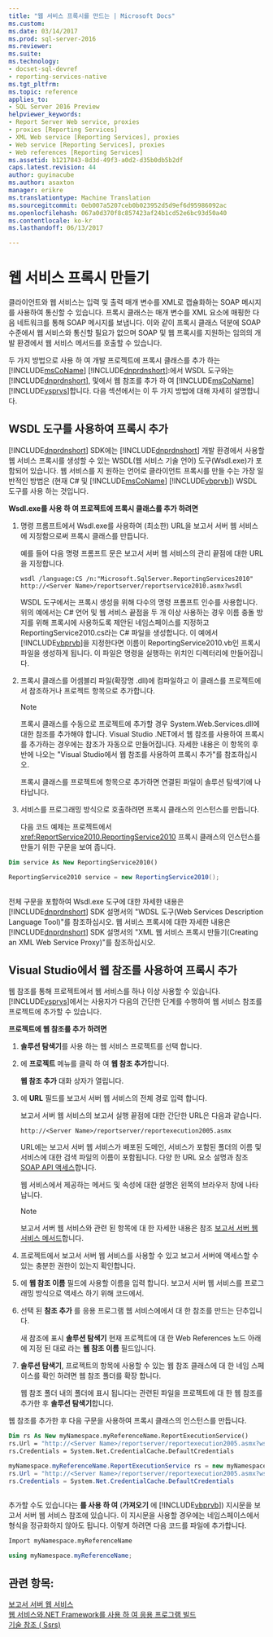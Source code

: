 ```yaml
---
title: "웹 서비스 프록시를 만드는 | Microsoft Docs"
ms.custom: 
ms.date: 03/14/2017
ms.prod: sql-server-2016
ms.reviewer: 
ms.suite: 
ms.technology:
- docset-sql-devref
- reporting-services-native
ms.tgt_pltfrm: 
ms.topic: reference
applies_to:
- SQL Server 2016 Preview
helpviewer_keywords:
- Report Server Web service, proxies
- proxies [Reporting Services]
- XML Web service [Reporting Services], proxies
- Web service [Reporting Services], proxies
- Web references [Reporting Services]
ms.assetid: b1217843-8d3d-49f3-a0d2-d35b0db5b2df
caps.latest.revision: 44
author: guyinacube
ms.author: asaxton
manager: erikre
ms.translationtype: Machine Translation
ms.sourcegitcommit: 0eb007a5207ceb0b023952d5d9ef6d95986092ac
ms.openlocfilehash: 067a0d370f8c857423af24b1cd52e6bc93d50a40
ms.contentlocale: ko-kr
ms.lasthandoff: 06/13/2017

---
```

# <a name="creating-the-web-service-proxy"></a>웹 서비스 프록시 만들기
  클라이언트와 웹 서비스는 입력 및 출력 매개 변수를 XML로 캡슐화하는 SOAP 메시지를 사용하여 통신할 수 있습니다. 프록시 클래스는 매개 변수를 XML 요소에 매핑한 다음 네트워크를 통해 SOAP 메시지를 보냅니다. 이와 같이 프록시 클래스 덕분에 SOAP 수준에서 웹 서비스와 통신할 필요가 없으며 SOAP 및 웹 프록시를 지원하는 임의의 개발 환경에서 웹 서비스 메서드를 호출할 수 있습니다.  
  
 두 가지 방법으로 사용 하 여 개발 프로젝트에 프록시 클래스를 추가 하는 [!INCLUDE[msCoName](../../../includes/msconame-md.md)] [!INCLUDE[dnprdnshort](../../../includes/dnprdnshort-md.md)]:에서 WSDL 도구와는 [!INCLUDE[dnprdnshort](../../../includes/dnprdnshort-md.md)], 및에서 웹 참조를 추가 하 여 [!INCLUDE[msCoName](../../../includes/msconame-md.md)] [!INCLUDE[vsprvs](../../../includes/vsprvs-md.md)]합니다. 다음 섹션에서는 이 두 가지 방법에 대해 자세히 설명합니다.  
  
## <a name="adding-the-proxy-using-the-wsdl-tool"></a>WSDL 도구를 사용하여 프록시 추가  
 [!INCLUDE[dnprdnshort](../../../includes/dnprdnshort-md.md)] SDK에는 [!INCLUDE[dnprdnshort](../../../includes/dnprdnshort-md.md)] 개발 환경에서 사용할 웹 서비스 프록시를 생성할 수 있는 WSDL(웹 서비스 기술 언어) 도구(Wsdl.exe)가 포함되어 있습니다. 웹 서비스를 지 원하는 언어로 클라이언트 프록시를 만들 수는 가장 일반적인 방법은 (현재 C# 및 [!INCLUDE[msCoName](../../../includes/msconame-md.md)] [!INCLUDE[vbprvb](../../../includes/vbprvb-md.md)]) WSDL 도구를 사용 하는 것입니다.  
  
 **Wsdl.exe를 사용 하 여 프로젝트에 프록시 클래스를 추가 하려면**  
  
1.  명령 프롬프트에서 Wsdl.exe를 사용하여 (최소한) URL을 보고서 서버 웹 서비스에 지정함으로써 프록시 클래스를 만듭니다.  
  
     예를 들어 다음 명령 프롬프트 문은 보고서 서버 웹 서비스의 관리 끝점에 대한 URL을 지정합니다.  
  
    ```  
    wsdl /language:CS /n:"Microsoft.SqlServer.ReportingServices2010" http://<Server Name>/reportserver/reportservice2010.asmx?wsdl  
    ```  
  
     WSDL 도구에서는 프록시 생성을 위해 다수의 명령 프롬프트 인수를 사용합니다. 위의 예에서는 C# 언어 및 웹 서비스 끝점을 두 개 이상 사용하는 경우 이름 충돌 방지를 위해 프록시에 사용하도록 제안된 네임스페이스를 지정하고 ReportingService2010.cs라는 C# 파일을 생성합니다. 이 예에서 [!INCLUDE[vbprvb](../../../includes/vbprvb-md.md)]을 지정한다면 이름이 ReportingService2010.vb인 프록시 파일을 생성하게 됩니다. 이 파일은 명령을 실행하는 위치인 디렉터리에 만들어집니다.  
  
2.  프록시 클래스를 어셈블리 파일(확장명 .dll)에 컴파일하고 이 클래스를 프로젝트에서 참조하거나 프로젝트 항목으로 추가합니다.  
  
    > [!NOTE]  
    >  프록시 클래스를 수동으로 프로젝트에 추가할 경우 System.Web.Services.dll에 대한 참조를 추가해야 합니다. Visual Studio .NET에서 웹 참조를 사용하여 프록시를 추가하는 경우에는 참조가 자동으로 만들어집니다. 자세한 내용은 이 항목의 후반에 나오는 "Visual Studio에서 웹 참조를 사용하여 프록시 추가"를 참조하십시오.  
  
     프록시 클래스를 프로젝트에 항목으로 추가하면 연결된 파일이 솔루션 탐색기에 나타납니다.  
  
3.  서비스를 프로그래밍 방식으로 호출하려면 프록시 클래스의 인스턴스를 만듭니다.  
  
     다음 코드 예제는 프로젝트에서 <xref:ReportService2010.ReportingService2010> 프록시 클래스의 인스턴스를 만들기 위한 구문을 보여 줍니다.  
  
```vb  
Dim service As New ReportingService2010()  
```  
  
```csharp  
ReportingService2010 service = new ReportingService2010();  
  
```  
  
 전체 구문을 포함하여 Wsdl.exe 도구에 대한 자세한 내용은 [!INCLUDE[dnprdnshort](../../../includes/dnprdnshort-md.md)] SDK 설명서의 "WDSL 도구(Web Services Description Language Tool)"를 참조하십시오. 웹 서비스 프록시에 대한 자세한 내용은 [!INCLUDE[dnprdnshort](../../../includes/dnprdnshort-md.md)] SDK 설명서의 "XML 웹 서비스 프록시 만들기(Creating an XML Web Service Proxy)"를 참조하십시오.  
  
## <a name="adding-the-proxy-using-a-web-reference-in-visual-studio"></a>Visual Studio에서 웹 참조를 사용하여 프록시 추가  
 웹 참조를 통해 프로젝트에서 웹 서비스를 하나 이상 사용할 수 있습니다. [!INCLUDE[vsprvs](../../../includes/vsprvs-md.md)]에서는 사용자가 다음의 간단한 단계를 수행하여 웹 서비스 참조를 프로젝트에 추가할 수 있습니다.  
  
 **프로젝트에 웹 참조를 추가 하려면**  
  
1.  **솔루션 탐색기**를 사용 하는 웹 서비스 프로젝트를 선택 합니다.  
  
2.  에 **프로젝트** 메뉴를 클릭 하 여 **웹 참조 추가**합니다.  
  
     **웹 참조 추가** 대화 상자가 열립니다.  
  
3.  에 **URL** 필드를 보고서 서버 웹 서비스의 전체 경로 입력 합니다.  
  
     보고서 서버 웹 서비스의 보고서 실행 끝점에 대한 간단한 URL은 다음과 같습니다.  
  
    ```  
    http://<Server Name>/reportserver/reportexecution2005.asmx  
    ```  
  
     URL에는 보고서 서버 웹 서비스가 배포된 도메인, 서비스가 포함된 폴더의 이름 및 서비스에 대한 검색 파일의 이름이 포함됩니다. 다양 한 URL 요소 설명과 참조 [SOAP API 액세스](../../../reporting-services/report-server-web-service/accessing-the-soap-api.md)합니다.  
  
     웹 서비스에서 제공하는 메서드 및 속성에 대한 설명은 왼쪽의 브라우저 창에 나타납니다.  
  
    > [!NOTE]  
    >  보고서 서버 웹 서비스와 관련 된 항목에 대 한 자세한 내용은 참조 [보고서 서버 웹 서비스 메서드](../../../reporting-services/report-server-web-service/methods/report-server-web-service-methods.md)합니다.  
  
4.  프로젝트에서 보고서 서버 웹 서비스를 사용할 수 있고 보고서 서버에 액세스할 수 있는 충분한 권한이 있는지 확인합니다.  
  
5.  에 **웹 참조 이름** 필드에 사용할 이름을 입력 합니다. 보고서 서버 웹 서비스를 프로그래밍 방식으로 액세스 하기 위해 코드에서.  
  
6.  선택 된 **참조 추가** 를 응용 프로그램 웹 서비스에에서 대 한 참조를 만드는 단추입니다.  
  
     새 참조에 표시 **솔루션 탐색기** 현재 프로젝트에 대 한 Web References 노드 아래에 지정 된 대로 라는 **웹 참조 이름** 필드입니다.  
  
7.  **솔루션 탐색기**, 프로젝트의 항목에 사용할 수 있는 웹 참조 클래스에 대 한 네임 스페이스를 확인 하려면 웹 참조 폴더를 확장 합니다.  
  
     웹 참조 폴더 내의 폴더에 표시 됩니다는 관련된 파일을 프로젝트에 대 한 웹 참조를 추가한 후 **솔루션 탐색기**합니다.  
  
 웹 참조를 추가한 후 다음 구문을 사용하여 프록시 클래스의 인스턴스를 만듭니다.  
  
```vb  
Dim rs As New myNamespace.myReferenceName.ReportExecutionService()  
rs.Url = "http://<Server Name>/reportserver/reportexecution2005.asmx?wsdl"  
rs.Credentials = System.Net.CredentialCache.DefaultCredentials  
```  
  
```csharp  
myNamespace.myReferenceName.ReportExecutionService rs = new myNamespace.myReferenceName.ReportExecutionService();  
rs.Url = "http://<Server Name>/reportserver/reportexecution2005.asmx?wsdl"  
rs.Credentials = System.Net.CredentialCache.DefaultCredentials  
  
```  
  
 추가할 수도 있습니다는 **를 사용 하 여** (**가져오기** 에 [!INCLUDE[vbprvb](../../../includes/vbprvb-md.md)]) 지시문을 보고서 서버 웹 서비스 참조에 있습니다. 이 지시문을 사용할 경우에는 네임스페이스에서 형식을 정규화하지 않아도 됩니다. 이렇게 하려면 다음 코드를 파일에 추가합니다.  
  
```vb  
Import myNamespace.myReferenceName  
```  
  
```csharp  
using myNamespace.myReferenceName;  
```  
  
## <a name="see-also"></a>관련 항목:  
 [보고서 서버 웹 서비스](../../../reporting-services/report-server-web-service/report-server-web-service.md)   
 [웹 서비스와.NET Framework를 사용 하 여 응용 프로그램 빌드](../../../reporting-services/report-server-web-service/net-framework/building-applications-using-the-web-service-and-the-net-framework.md)   
 [기술 참조 &#40; Ssrs&#41;](../../../reporting-services/technical-reference-ssrs.md)  
  
  
